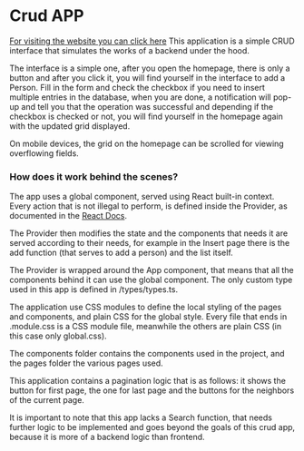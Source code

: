 # Crud APP 
[For visiting the website you can click here](https://marcodigio.github.io/crud-app)
This application is a simple CRUD interface that simulates the works of a backend under the hood.

The interface is a simple one, after you open the homepage, there is only a button and after you
click it, you will find yourself in the interface to add a Person. Fill in the form and check the
checkbox if you need to insert multiple entries in the database, when you are done, a notification
will pop-up and tell you that the operation was successful and depending if the checkbox is checked
or not, you will find yourself in the homepage again with the updated grid displayed.

On mobile devices, the grid on the homepage can be scrolled for viewing overflowing fields.
### How does it work behind the scenes?
The app uses a global component, served using React built-in context. Every action that is not illegal
to perform, is defined inside the Provider, as documented in the [React Docs](https://react.dev/reference/react/useContext "React useContext docs").

The Provider then modifies the state and the components that needs it are served according to their
needs, for example in the Insert page there is the add function (that serves to add a person) and
the list itself. 

The Provider is wrapped around the App component, that means that all the components
behind it can use the global component. The only custom type used in this app is defined in 
/types/types.ts.

The application use CSS modules to define the local styling of the pages and components,
and plain CSS for the global style. Every file that ends in .module.css is a CSS module file, meanwhile
the others are plain CSS (in this case only global.css).

The components folder contains the components used in the project, and the pages folder the various
pages used.

This application contains a pagination logic that is as follows: it shows the button for first page, the one
for last page and the buttons for the neighbors of the current page.

It is important to note that this app lacks a Search function, that needs further logic to be implemented
and goes beyond the goals of this crud app, because it is more of a backend logic than frontend.